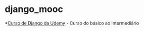 # django_mooc
*[Curso de Django da Udemy](https://www.udemy.com/python-3-na-web-com-django-basico-intermediario/learn/v4/) - Curso do básico ao intermediário
